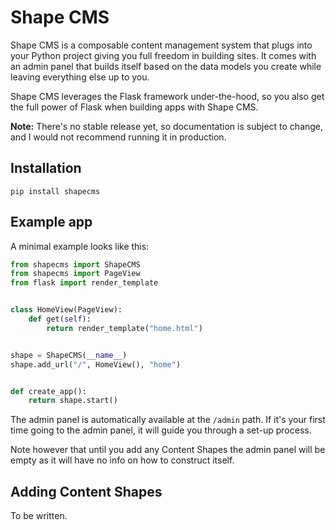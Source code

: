 # Shape CMS

Shape CMS is a composable content management system that plugs into your Python project giving you full freedom in building sites. 
It comes with an admin panel that builds itself based on the data models you create while leaving everything else up to you.

Shape CMS leverages the Flask framework under-the-hood, so you also get the full power of Flask when building apps with Shape CMS.

**Note:** There's no stable release yet, so documentation is subject to change, and I would not recommend running it in production.

## Installation

```shell
pip install shapecms
```

## Example app

A minimal example looks like this:

```python
from shapecms import ShapeCMS
from shapecms import PageView
from flask import render_template


class HomeView(PageView):
    def get(self):
        return render_template("home.html")


shape = ShapeCMS(__name__)
shape.add_url("/", HomeView(), "home")


def create_app():
    return shape.start()
```

The admin panel is automatically available at the `/admin` path. If it's your first time going to the admin panel, it will guide you through a set-up process. 

Note however that until you add any Content Shapes the admin panel will be empty as it will have no info on how to construct itself.

## Adding Content Shapes

To be written.